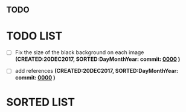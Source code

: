 TODO
---


# TODO LIST

- [ ] Fix the size of the black background on each image
__(CREATED:20DEC2017, SORTED:DayMonthYear: commit: [0000](0000) )__

- [ ] add references
__(CREATED:20DEC2017, SORTED:DayMonthYear: commit: [0000](0000) )__


# SORTED LIST
